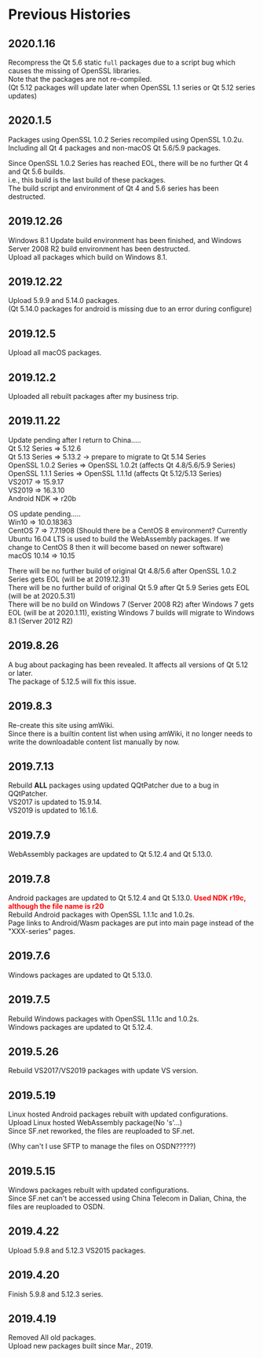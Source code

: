 # Previous Histories

## 2020.1.16
Recompress the Qt 5.6 static `full` packages due to a script bug which causes the missing of OpenSSL libraries.  
Note that the packages are not re-compiled.  
(Qt 5.12 packages will update later when OpenSSL 1.1 series or Qt 5.12 series updates)

## 2020.1.5
Packages using OpenSSL 1.0.2 Series recompiled using OpenSSL 1.0.2u.  
Including all Qt 4 packages and non-macOS Qt 5.6/5.9 packages.

Since OpenSSL 1.0.2 Series has reached EOL, there will be no further Qt 4 and Qt 5.6 builds.  
i.e., this build is the last build of these packages.  
The build script and environment of Qt 4 and 5.6 series has been destructed.

## 2019.12.26
Windows 8.1 Update build environment has been finished, and Windows Server 2008 R2 build environment has been destructed.  
Upload all packages which build on Windows 8.1.

## 2019.12.22
Upload 5.9.9 and 5.14.0 packages.  
(Qt 5.14.0 packages for android is missing due to an error during configure)

## 2019.12.5
Upload all macOS packages.

## 2019.12.2
Uploaded all rebuilt packages after my business trip.

## 2019.11.22
Update pending after I return to China.....  
Qt 5.12 Series => 5.12.6  
Qt 5.13 Series => 5.13.2 -> prepare to migrate to Qt 5.14 Series  
OpenSSL 1.0.2 Series => OpenSSL 1.0.2t (affects Qt 4.8/5.6/5.9 Series)  
OpenSSL 1.1.1 Series => OpenSSL 1.1.1d (affects Qt 5.12/5.13 Series)  
VS2017 => 15.9.17  
VS2019 => 16.3.10  
Android NDK => r20b

OS update pending.....  
Win10 => 10.0.18363  
CentOS 7 => 7.7.1908 (Should there be a CentOS 8 environment? Currently Ubuntu 16.04 LTS is used to build the WebAssembly packages. If we change to CentOS 8 then it will become based on newer software)  
macOS 10.14 => 10.15

There will be no further build of original Qt 4.8/5.6 after OpenSSL 1.0.2 Series gets EOL (will be at 2019.12.31)  
There will be no further build of original Qt 5.9 after Qt 5.9 Series gets EOL (will be at 2020.5.31)  
There will be no build on Windows 7 (Server 2008 R2) after Windows 7 gets EOL (will be at 2020.1.11), existing Windows 7 builds will migrate to Windows 8.1 (Server 2012 R2)

## 2019.8.26
A bug about packaging has been revealed. It affects all versions of Qt 5.12 or later.  
The package of 5.12.5 will fix this issue.

## 2019.8.3
Re-create this site using amWiki.  
Since there is a builtin content list when using amWiki, it no longer needs to write the downloadable content list manually by now.

## 2019.7.13
Rebuild __ALL__ packages using updated QQtPatcher due to a bug in QQtPatcher.  
VS2017 is updated to 15.9.14.  
VS2019 is updated to 16.1.6.

## 2019.7.9
WebAssembly packages are updated to Qt 5.12.4 and Qt 5.13.0.

## 2019.7.8
Android packages are updated to Qt 5.12.4 and Qt 5.13.0. <font color=red>__Used NDK r19c, although the file name is r20__</font>  
Rebuild Android packages with OpenSSL 1.1.1c and 1.0.2s.  
Page links to Android/Wasm packages are put into main page instead of the "XXX-series" pages.

## 2019.7.6
Windows packages are updated to Qt 5.13.0.

## 2019.7.5
Rebuild Windows packages with OpenSSL 1.1.1c and 1.0.2s.  
Windows packages are updated to Qt 5.12.4.

## 2019.5.26
Rebuild VS2017/VS2019 packages with update VS version.

## 2019.5.19
Linux hosted Android packages rebuilt with updated configurations.  
Upload Linux hosted WebAssembly package(No 's'...)  
Since SF.net reworked, the files are reuploaded to SF.net.

(Why can't I use SFTP to manage the files on OSDN?????)

## 2019.5.15
Windows packages rebuilt with updated configurations.  
Since SF.net can't be accessed using China Telecom in Dalian, China, the files are reuploaded to OSDN.

## 2019.4.22
Upload 5.9.8 and 5.12.3 VS2015 packages.

## 2019.4.20
Finish 5.9.8 and 5.12.3 series.

## 2019.4.19
Removed All old packages.  
Upload new packages built since Mar., 2019.
